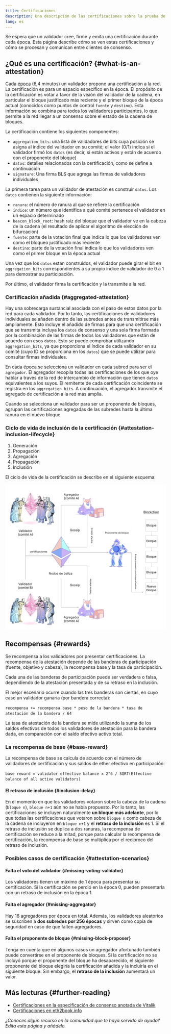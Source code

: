 ```yaml
---
title: Certificaciones
description: Una descripción de las certificaciones sobre la prueba de participación de Ethereum.
lang: es
---
```


Se espera que un validador cree, firme y emita una certificación durante cada época. Esta página describe cómo se ven estas certificaciones y cómo se procesan y comunican entre clientes de consenso.

## ¿Qué es una certificación? {#what-is-an-attestation}

Cada [época](/glossary/#epoch) (6,4 minutos) un validador propone una certificación a la red. La certificación es para un espacio específico en la época. El propósito de la certificación es votar a favor de la visión del validador de la cadena, en particular el bloque justificado más reciente y el primer bloque de la época actual (conocidos como puntos de control `fuente` y `destino`). Esta información se combina para todos los validadores participantes, lo que permite a la red llegar a un consenso sobre el estado de la cadena de bloques.

La certificación contiene los siguientes componentes:

- `aggregation_bits`: una lista de validadores de bits cuya posición se asigna al índice del validador en su comité; el valor (0/1) indica si el validador firmó los `datos` (es decir, si están activos y están de acuerdo con el proponente del bloque)
- `datos`: detalles relacionados con la certificación, como se define a continuación
- `signature`: Una firma BLS que agrega las firmas de validadores individuales

La primera tarea para un validador de atestación es construir `datos`. Los `datos` contienen la siguiente información:

- `ranura`: el número de ranura al que se refiere la certificación
- `índice`: un número que identifica a qué comité pertenece el validador en un espacio determinado
- `beacon_block_root`: hash raíz del bloque que el validador ve en la cabeza de la cadena (el resultado de aplicar el algoritmo de elección de bifurcación)
- `fuente`: parte de la votación final que indica lo que los validadores ven como el bloqueo justificado más reciente
- `destino`: parte de la votación final indica lo que los validadores ven como el primer bloque en la época actual

Una vez que los `datos` están construidos, el validador puede girar el bit en `aggregation_bits` correspondientes a su propio índice de validador de 0 a 1 para demostrar su participación.

Por último, el validador firma la certificación y la transmite a la red.

### Certificación añadida {#aggregated-attestation}

Hay una sobrecarga sustancial asociada con el paso de estos datos por la red para cada validador. Por lo tanto, las certificaciones de validadores individuales se añaden dentro de las subredes antes de transmitirse más ampliamente. Esto incluye el añadido de firmas para que una certificación que se transmita incluya los `datos` de consenso y una sola firma formada por la combinación de las firmas de todos los validadores que están de acuerdo con esos `datos`. Esto se puede comprobar utilizando `aggregation_bits`, ya que proporciona el índice de cada validador en su comité (cuyo ID se proporciona en los `datos`) que se puede utilizar para consultar firmas individuales.

En cada época se selecciona un validador en cada subred para ser el `agregador`. El agregador recopila todas las certificaciones de los que oye hablar a través de la red de intercambio de información que tienen `datos` equivalentes a los suyos. El remitente de cada certificación coincidente se registra en los `aggregation_bits`. A continuación, el agregador transmite el agregado de certificación a la red más amplia.

Cuando se selecciona un validador para ser un proponente de bloques, agrupan las certificaciones agregadas de las subredes hasta la última ranura en el nuevo bloque.

### Ciclo de vida de inclusión de la certificación {#attestation-inclusion-lifecycle}

1. Generación
2. Propagación
3. Agregación
4. Propagación
5. Inclusión

El ciclo de vida de la certificación se describe en el siguiente esquema:

![ciclo de vida de las certificaciones](./attestation_schematic.png)

## Recompensas {#rewards}

Se recompensa a los validadores por presentar certificaciones. La recompensa de la atestación depende de las banderas de participación (fuente, objetivo y cabeza), la recompensa base y la tasa de participación.

Cada una de las banderas de participación puede ser verdadera o falsa, dependiendo de la atestación presentada y de su retraso en la inclusión.

El mejor escenario ocurre cuando las tres banderas son ciertas, en cuyo caso un validador ganaría (por bandera correcta):

`recompensa += recompensa base * peso de la bandera * tasa de atestación de la bandera / 64`

La tasa de atestación de la bandera se mide utilizando la suma de los saldos efectivos de todos los validadores de atestación para la bandera dada, en comparación con el saldo efectivo activo total.

### La recompensa de base {#base-reward}

La recompensa de base se calcula de acuerdo con el número de validadores de certificación y sus saldos de ether efectivo en participación:

`base reward = validator effective balance x 2^6 / SQRT(Effective balance of all active validators)`

#### El retraso de inclusión {#inclusion-delay}

En el momento en que los validadores votaron sobre la cabeza de la cadena (`bloque n`), `bloque n+1` aún no se había propuesto. Por lo tanto, las certificaciones se incluyen naturalmente **un bloque más adelante**, por lo que todas las certificaciones que votaron sobre `bloque n` como cabeza de la cadena se incluyeron en `bloque n+1` y el **retraso de la inclusión** es 1. Si el retraso de inclusión se duplica a dos ranuras, la recompensa de certificación se reduce a la mitad, porque para calcular la recompensa de certificación, la recompensa de base se multiplica por el recíproco del retraso de inclusión.

### Posibles casos de certificación {#attestation-scenarios}

#### Falta el voto del validador {#missing-voting-validator}

Los validadores tienen un máximo de 1 época para presentar su certificación. Si la certificación se perdió en la época 0, pueden presentarla con un retraso de inclusión en la época 1.

#### Falta el agregador {#missing-aggregator}

Hay 16 agregadores por época en total. Además, los validadores aleatorios se suscriben a **dos subredes por 256 épocas** y sirven como copia de seguridad en caso de que falten agregadores.

#### Falta el proponente de bloque {#missing-block-proposer}

Tenga en cuenta que en algunos casos un agregador afortunado también puede convertirse en el proponente de bloques. Si la certificación no se incluyó porque el proponente del bloque ha desaparecido, el siguiente proponente del bloque elegiría la certificación añadida y la incluiría en el siguiente bloque. Sin embargo, el **retraso de la inclusión** aumentará un valor.

## Más lecturas {#further-reading}

- [Certificaciones en la especificación de consenso anotada de Vitalik](https://github.com/ethereum/annotated-spec/blob/master/phase0/beacon-chain.md#attestationdata)
- [Certificaciones en eth2book.info](https://eth2book.info/capella/part3/containers/dependencies/#attestationdata)

_¿Conoces algún recurso en la comunidad que te haya servido de ayuda? Edita esta página y añádelo._
